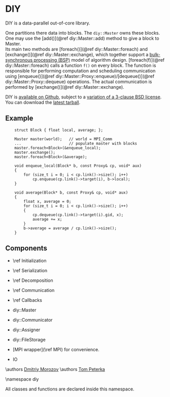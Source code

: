 DIY
===

DIY is a data-parallel out-of-core library. 

One partitions there data into blocks. The `diy::Master` owns these blocks. One may use the
[add()](@ref diy::Master::add) method to give a block to Master.  
Its main two methods are [foreach()](@ref diy::Master::foreach) and
[exchange()](@ref diy::Master::exchange),
which together support a [bulk-synchronous processing (BSP)](https://en.wikipedia.org/wiki/Bulk_synchronous_parallel) model of algorithm design.
[foreach(f)](@ref diy::Master::foreach) calls a function `f()` on every block.
The function is responsible for performing computation and scheduling communication using
[enqueue()](@ref diy::Master::Proxy::enqueue)/[dequeue()](@ref diy::Master::Proxy::dequeue)
operations. The actual communication is performed by
[exchange()](@ref diy::Master::exchange).

DIY is [available on Github](http://github.com/diatomic/diy2),
subject to a [variation of a 3-clause BSD license](https://github.com/diatomic/diy2/blob/master/LICENSE.txt).
You can download the [latest tarball](https://github.com/diatomic/diy2/archive/master.tar.gz).


Example
-------

~~~~{.cpp}
    struct Block { float local, average; };

    Master master(world);   // world = MPI_Comm
    ...                     // populate master with blocks
    master.foreach<Block>(&enqueue_local);
    master.exchange();
    master.foreach<Block>(&average);

    void enqueue_local(Block* b, const Proxy& cp, void* aux)
    {
        for (size_t i = 0; i < cp.link()->size(); i++)
            cp.enqueue(cp.link()->target(i), b->local);
    }

    void average(Block* b, const Proxy& cp, void* aux)
    {
        float x, average = 0;
        for (size_t i = 0; i < cp.link()->size(); i++)
        {
            cp.dequeue(cp.link()->target(i).gid, x);
            average += x;
        }
        b->average = average / cp.link()->size();
    }
~~~~


Components
----------

 - \ref Initialization
 - \ref Serialization
 - \ref Decomposition
 - \ref Communication
 - \ref Callbacks

 - diy::Master
 - diy::Communicator
 - diy::Assigner
 - diy::FileStorage
 - [MPI wrapper](\ref MPI) for convenience.
 - IO

\authors [Dmitriy Morozov](http://mrzv.org)
\authors [Tom Peterka](http://www.mcs.anl.gov/~tpeterka/)

\namespace diy

All classes and functions are declared inside this namespace.
